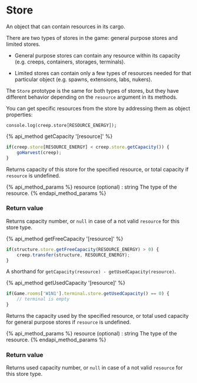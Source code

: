 # Store

An object that can contain resources in its cargo.

There are two types of stores in the game: general purpose stores and limited stores.

* General purpose stores can contain any resource within its capacity (e.g. creeps, containers, storages, terminals).

* Limited stores can contain only a few types of resources needed for that particular object (e.g. spawns, extensions, labs, nukers).

The `Store` prototype is the same for both types of stores, but they have different behavior depending on the `resource` argument in its methods.

You can get specific resources from the store by addressing them as object properties:

```javascript-content
console.log(creep.store[RESOURCE_ENERGY]);
```   



{% api_method getCapacity '[resource]' %}

```javascript
if(creep.store[RESOURCE_ENERGY] < creep.store.getCapacity()) {
    goHarvest(creep);
}
```

Returns capacity of this store for the specified resource, or total capacity if `resource` is undefined. 

{% api_method_params %}
resource (optional) : string
The type of the resource.
{% endapi_method_params %}


### Return value

Returns capacity number, or `null` in case of a not valid `resource` for this store type.

{% api_method getFreeCapacity '[resource]' %}

```javascript
if(structure.store.getFreeCapacity(RESOURCE_ENERGY) > 0) {
    creep.transfer(structure, RESOURCE_ENERGY);
}
```
A shorthand for `getCapacity(resource) - getUsedCapacity(resource)`.

{% api_method getUsedCapacity '[resource]' %}

```javascript
if(Game.rooms['W1N1'].terminal.store.getUsedCapacity() == 0) {
    // terminal is empty
}
```

Returns the capacity used by the specified resource, or total used capacity for general purpose stores if `resource` is undefined. 

{% api_method_params %}
resource (optional) : string
The type of the resource.
{% endapi_method_params %}


### Return value

Returns used capacity number, or `null` in case of a not valid `resource` for this store type.
